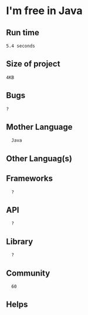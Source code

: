 # I'm free in Java
## Run time
    5.4 seconds
## Size of project
    4KB
## Bugs
    ?
## Mother Language
      Java
## Other Languag(s)

## Frameworks
      ?
## API
      ?
## Library
      ?
## Community
      60
## Helps      
